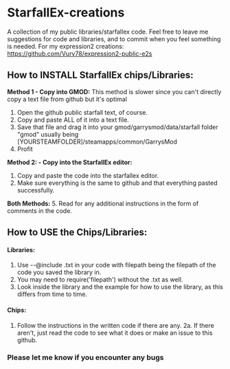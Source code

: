# StarfallEx-creations
A collection of my public libraries/starfallex code.
Feel free to leave me suggestions for code and libraries, and to commit when you feel something is needed.
For my expression2 creations: https://github.com/Vurv78/expression2-public-e2s

## How to INSTALL StarfallEx chips/Libraries:
__Method 1 - Copy into GMOD:__
  This method is slower since you can't directly copy a text file from github but it's optimal
  1. Open the github public starfall text, of course.
  2. Copy and paste ALL of it into a text file.
  3. Save that file and drag it into your gmod/garrysmod/data/starfall folder
    "gmod" usually being [YOURSTEAMFOLDER]/steamapps/common/GarrysMod
  4. Profit

__Method 2: - Copy into the StarfallEx editor:__
  1. Copy and paste the code into the starfallex editor.
  2. Make sure everything is the same to github and that everything pasted successfully.

__Both Methods:__
5. Read for any additional instructions in the form of comments in the code.
## How to USE the Chips/Libraries:
  #### Libraries:
  1. Use --@include <filepath>.txt in your code with filepath being the filepath of the code you saved the library in.
  2. You may need to require('filepath') without the .txt as well.
  3. Look inside the library and the example for how to use the library, as this differs from time to time.
  #### Chips:
  1. Follow the instructions in the written code if there are any.
  2a. If there aren't, just read the code to see what it does or make an issue to this github.
### Please let me know if you encounter any bugs
